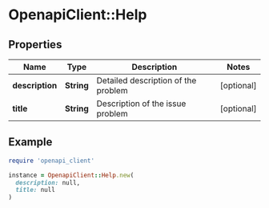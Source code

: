 # OpenapiClient::Help

## Properties

| Name | Type | Description | Notes |
| ---- | ---- | ----------- | ----- |
| **description** | **String** | Detailed description of the problem | [optional] |
| **title** | **String** | Description of the issue problem | [optional] |

## Example

```ruby
require 'openapi_client'

instance = OpenapiClient::Help.new(
  description: null,
  title: null
)
```

